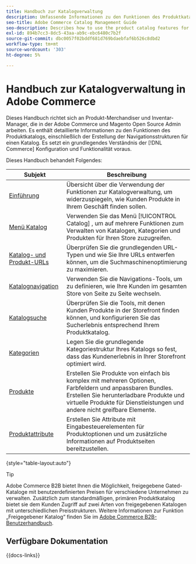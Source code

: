 ```yaml
---
title: Handbuch zur Katalogverwaltung
description: Umfassende Informationen zu den Funktionen des Produktkatalogs für Admins von Adobe Commerce und Magento Open Source sowie E-Commerce-Händler.
seo-title: Adobe Commerce Catalog Management Guide
seo-description: Describes how to use the product catalog features for Adobe Commerce and Magento Open Source.
exl-id: 894b7cc3-8dc5-43aa-ab9c-ebc6480c7b2f
source-git-commit: dbc0057f02bddf681d769bdaebfaf6b526c8dbd2
workflow-type: tm+mt
source-wordcount: '303'
ht-degree: 5%

---
```


# Handbuch zur Katalogverwaltung in Adobe Commerce

Dieses Handbuch richtet sich an Produkt-Merchandiser und Inventar-Manager, die in der Adobe Commerce und Magento Open Source Admin arbeiten. Es enthält detaillierte Informationen zu den Funktionen des Produktkatalogs, einschließlich der Erstellung der Navigationsstrukturen für einen Katalog. Es setzt ein grundlegendes Verständnis der [!DNL Commerce] Konfiguration und Funktionalität voraus.

Dieses Handbuch behandelt Folgendes:

| Subjekt | Beschreibung |
| ------- | ----------- |
| [Einführung](introduction.md) | Übersicht über die Verwendung der Funktionen zur Katalogverwaltung, um widerzuspiegeln, wie Kunden Produkte in Ihrem Geschäft finden sollen. |
| [Menü Katalog](catalog-menu.md) | Verwenden Sie das Menü [!UICONTROL Catalog] , um auf mehrere Funktionen zum Verwalten von Katalogen, Kategorien und Produkten für Ihren Store zuzugreifen. |
| [Katalog- und Produkt-URLs](catalog-urls.md) | Überprüfen Sie die grundlegenden URL-Typen und wie Sie Ihre URLs entwerfen können, um die Suchmaschinenoptimierung zu maximieren. |
| [Katalognavigation](navigation.md) | Verwenden Sie die Navigations-Tools, um zu definieren, wie Ihre Kunden im gesamten Store von Seite zu Seite wechseln. |
| [Katalogsuche](search.md) | Überprüfen Sie die Tools, mit denen Kunden Produkte in der Storefront finden können, und konfigurieren Sie das Sucherlebnis entsprechend Ihrem Produktkatalog. |
| [Kategorien](categories.md) | Legen Sie die grundlegende Kategoriestruktur Ihres Katalogs so fest, dass das Kundenerlebnis in Ihrer Storefront optimiert wird. |
| [Produkte](products-list.md) | Erstellen Sie Produkte von einfach bis komplex mit mehreren Optionen, Farbfeldern und anpassbaren Bundles. Erstellen Sie herunterladbare Produkte und virtuelle Produkte für Dienstleistungen und andere nicht greifbare Elemente. |
| [Produktattribute](product-attributes.md) | Erstellen Sie Attribute mit Eingabesteuerelementen für Produktoptionen und um zusätzliche Informationen auf Produktseiten bereitzustellen. |

{style="table-layout:auto"}

>[!TIP]
>
>Adobe Commerce B2B bietet Ihnen die Möglichkeit, freigegebene Gated-Kataloge mit benutzerdefinierten Preisen für verschiedene Unternehmen zu verwalten. Zusätzlich zum standardmäßigen, primären Produktkatalog bietet sie dem Kunden Zugriff auf zwei Arten von freigegebenen Katalogen mit unterschiedlichen Preisstrukturen. Weitere Informationen zur Funktion „Freigegebener Katalog“ finden Sie im [Adobe Commerce B2B-Benutzerhandbuch](../b2b/catalog-shared.md).

## Verfügbare Dokumentation

{{docs-links}}
